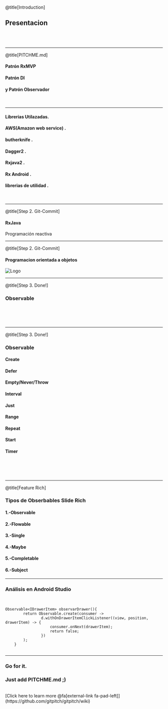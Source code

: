 @title[Introduction]

## Presentacion  <span class="gold"></span>


<br>
<br>


---

@title[PITCHME.md]

#### Patrón RxMVP  <span class="gold"></span>
#### Patrón DI
#### y Patrón Observador
<br>
<span class="aside"></span>

---

#### Librerias Utilazadas<span class="gray"></span>.
#### AWS(Amazon web service) <span class="gray"></span>.
#### butherknife  <span class="gold"></span>.
#### Dagger2  <span class="gold"></span>.
#### Rxjava2  <span class="gold"></span>.
#### Rx Android  <span class="gold"></span>.
#### librerias de utilidad  <span class="gold"></span>.

<br>


---

@title[Step 2. Git-Commit]

#### RxJava 

<span class="aside"> Programación reactiva</span>
<br>




---


@title[Step 2. Git-Commit]

#### Programacion orientada a objetos

![Logo](https://image.slidesharecdn.com/presentacinpoo-120823191110-phpapp01/95/poo-programacin-orientada-a-objetos-14-728.jpg?cb=1345751433)
<br>




---

@title[Step 3. Done!]

### Observable  <span class="gold"></span>
<br>
<br>
<br>


---

@title[Step 3. Done!]

### Observable  <span class="gold"></span>
#### Create
#### Defer 
#### Empty/Never/Throw 
#### Interval 
#### Just
#### Range
#### Repeat
#### Start 
#### Timer 
<br>
<br>
<br>



---

@title[Feature Rich]

### Tipos de Obserbables <span class="gold">Slide Rich</span>

#### 1.-Observable
#### 2.-Flowable
#### 3.-Single
#### 4.-Maybe
#### 5.-Completable
#### 6.-Subject

---

### <span class="gold">Análisis en Android Studio</span>

<br>

```
Observable<IDrawerItem> observarDrawer(){
        return Observable.create(consumer ->
                d.withOnDrawerItemClickListener((view, position, drawerItem) -> {
                    consumer.onNext(drawerItem);
                    return false;
                })
        );
    }
    
```


---

### Go for it.
### Just add <span class="gold">PITCHME.md</span> ;)
<br>
[Click here to learn more @fa[external-link fa-pad-left]](https://github.com/gitpitch/gitpitch/wiki)
